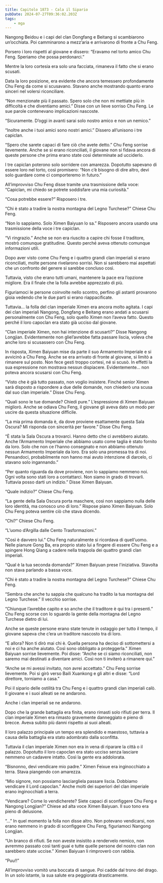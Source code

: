 ```yaml
---
title: Capitolo 1873 - Cala il Sipario
pubDate: 2024-07-27T09:36:02.203Z
tags:
    - mga
---
```


Nangong Beidou e i capi del clan Dongfang e Beitang si scambiarono un’occhiata. Poi camminarono a mezz’aria e arrivarono di fronte a Chu Feng.

Porsero i loro rispetti al giovane e dissero: “Eravamo nel torto amico Chu Feng. Speriamo che possa perdonarci.”

Mentre la loro cortesia era solo una facciata, rimaneva il fatto che si erano scusati.

Data la loro posizione, era evidente che ancora temessero profondamente Chu Feng da come si scusavano. Stavano anche mostrando quanto erano sinceri nel volersi riconciliare.

“Non menzionate più il passato. Spero solo che non mi mettiate più in difficoltà e che diventiamo amici.” Disse con un lieve sorriso Chu Feng. Le sue parole contenevano implicazioni nascoste.

“Sicuramente. D’oggi in avanti sarai solo nostro amico e non un nemico.”

“Inoltre anche i tuoi amici sono nostri amici.” Dissero all’unisono i tre capiclan.

“Spero che sarete capaci di fare ciò che avete detto.” Chu Feng sorrise lievemente. Anche se si erano riconciliati, il giovane non si fidava ancora di queste persone che prima erano state così determinate ad ucciderlo.

I tre capiclan poterono solo sorridere con amarezza. Dopotutto sapevano di essere loro nel torto, così promisero: “Non c’è bisogno di dire altro, devi solo guardare come ci comporteremo in futuro.”

All’improvviso Chu Feng disse tramite una trasmissione della voce: “Capiclan, mi chiedo se potrete soddisfare una mia curiosità.”

“Cosa potrebbe essere?” Risposero i tre.

“Chi è stato a tradire la nostra montagna del Legno Turchese?” Chiese Chu Feng.

“Non lo sappiamo. Solo Ximen Baiyuan lo sa.” Risposero ancora usando una trasmissione della voce i tre capiclan.

“Vi ringrazio.” Anche se non era riuscito a capire chi fosse il traditore, mostrò comunque gratitudine. Questo perché aveva ottenuto comunque informazioni utili.

Dopo aver visto come Chu Feng e i quattro grandi clan imperiali si erano riconciliati, molte persone rivelarono sorrisi. Non si sarebbero mai aspettati che un confronto del genere si sarebbe concluso così.

Tuttavia, visto che erano tutti umani, mantenere la pace era l’opzione migliore. Era il finale che la folla avrebbe apprezzato di più.

Figuriamoci le persone coinvolte nello scontro, perfino gli astanti provarono gioia vedendo che le due parti si erano riappacificate.

Tuttavia… la folla del clan imperiale Ximen era ancora molto agitata. I capi dei clan imperiali Nangong, Dongfang e Beitang erano andati a scusarsi personalmente con Chu Feng, solo quello Ximen non l’aveva fatto. Questo perché il loro capoclan era stato già ucciso dal giovane.

“Clan imperiale Ximen, non hai intenzione di scusarti?” Disse Nangong Longjian. Evidentemente non gliel’avrebbe fatta passare liscia, voleva che anche loro si scusassero con Chu Feng.

In risposta, Ximen Baiyuan mise da parte il suo Armamento Imperiale e si avvicinò a Chu Feng. Anche se era arrivato di fronte al giovane, si limitò a rimanere sul posto. Non fece gesti troppo cortesi, né si scusò. In effetti la sua espressione non mostrava nessun dispiacere. Evidentemente… non poteva ancora scusarsi con Chu Feng.

“Visto che è già tutto passato, non voglio insistere. Finché senior Ximen sarà disposto a rispondere a due delle domande, non chiederò una scusa dal suo clan imperiale.” Disse Chu Feng.

“Quali sono le tue domande? Chiedi pure.” L’espressione di Ximen Baiyuan migliorò. Anche se odiava Chu Feng, il giovane gli aveva dato un modo per uscire da questa situazione difficile.

“La mia prima domanda è, da dove proviene esattamente questa Sala Oscura? Mi risponda con sincerità per favore.” Disse Chu Feng.

“È stata la Sala Oscura a trovarci. Hanno detto che ci avrebbero aiutato. Anche l’Armamento Imperiale che abbiamo usato come taglia è stato fornito da loro. Solo che non ce l’hanno consegnato e non abbiamo ottenuto nessun Armamento Imperiale da loro. Era solo una promessa tra di noi. Pensandoci, probabilmente non hanno mai avuto intenzione di darcelo, ci stavano solo ingannando.”

“Per quanto riguarda da dove proviene, non lo sappiamo nemmeno noi. Ogni volta sono stati loro a contattarci. Non siamo in grado di trovarli. Tuttavia posso darti un indizio.” Disse Ximen Baiyuan.

“Quale indizio?” Chiese Chu Feng.

“La gente della Sala Oscura porta maschere, così non sappiamo nulla delle loro identità, ma conosco uno di loro.” Rispose piano Ximen Baiyuan. Solo Chu Feng poteva sentire ciò che stava dicendo.

“Chi?” Chiese Chu Feng.

“L’uomo d’Argilla dalle Cento Trasformazioni.”

“Così è davvero lui.” Chu Feng naturalmente si ricordava di quell’uomo. Nelle pianure Gong Ba, era proprio stato lui a fingere di essere Chu Feng e a spingere Hong Qiang a cadere nella trappola dei quattro grandi clan imperiali.

“Qual è la tua seconda domanda?” Ximen Baiyuan prese l'iniziativa. Stavolta non stava parlando a bassa voce.

“Chi è stato a tradire la nostra montagna del Legno Turchese?” Chiese Chu Feng.

“Sembra che anche tu sappia che qualcuno ha tradito la tua montagna del Legno Turchese.” Il vecchio sorrise.

“Chiunque l’avrebbe capito e so anche che il traditore è qui tra i presenti.” Chu Feng scorse con lo sguardo la gente della montagna del Legno Turchese dietro di lui.

Anche se queste persone erano state tenute in ostaggio per tutto il tempo, il giovane sapeva che c’era un traditore nascosto tra di loro.

“E allora? Non ti dirò mai chi è. Quella persona ha deciso di sottomettersi a noi e ci ha anche aiutato. Così sono obbligato a proteggerla.” Ximen Baiyuan sorrise lievemente. Poi disse: “Anche se ci siamo riconciliati, non saremo mai destinati a diventare amici. Così non ti inviterò a rimanere qui.”

“Anche se mi avessi invitato, non avrei accettato.” Chu Feng sorrise lievemente. Poi si girò verso Baili Xuankong e gli altri e disse: “Lord direttore, torniamo a casa.”

Poi il sipario delle ostilità tra Chu Feng e i quattro grandi clan imperiali calò. Il giovane e i suoi alleati se ne andarono.

Anche i clan imperiali se ne andarono.

Dopo che la grande battaglia era finita, erano rimasti solo rifiuti per terra. Il clan imperiale Ximen era rimasto gravemente danneggiato e pieno di brecce. Aveva subìto più danni rispetto ai suoi alleati.

Il loro palazzo principale un tempo era splendido e maestoso, tuttavia a causa della battaglia era stato adombrato dalla sconfitta.

Tuttavia il clan imperiale Ximen non era in vena di riparare la città o il palazzo. Dopotutto il loro capoclan era stato ucciso senza lasciare nemmeno un cadavere intatto. Così la gente era addolorata.

“Bisnonno, devi vendicare mio padre.” Ximen Feixue era inginocchiato a terra. Stava piangendo con amarezza.

“Mio signore, non possiamo lasciargliela passare liscia. Dobbiamo vendicare il Lord capoclan.” Anche molti dei superiori del clan imperiale erano inginocchiati a terra.

“Vendicare? Come lo vendicherete? Siete capaci di sconfiggere Chu Feng e Nangong Longjian?” Chiese ad alta voce Ximen Baiyuan. Il suo tono era pieno di delusione.

“...” In quel momento la folla non disse altro. Non potevano vendicarsi, non erano nemmeno in grado di sconfiggere Chu Feng, figuriamoci Nangong Longjian.

“Un branco di rifiuti. Se non aveste insistito a rendervelo nemico, non avremmo passato così tanti guai e tutte quelle persone del nostro clan non sarebbero state uccise.” Ximen Baiyuan li rimproverò con rabbia.

“Puu!!”

All’improvviso vomitò una boccata di sangue. Poi cadde dal trono del drago. In un solo istante, la sua salute era peggiorata drasticamente.



